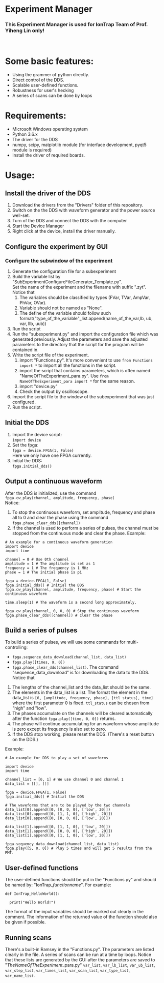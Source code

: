 <h1>Experiment Manager</h1>
<h3>This Experiment Manager is used for IonTrap Team of Prof. Yiheng Lin only!</h3><br>

# Some basic features:
  - Using the grammer of python directly.
  - Direct control of the DDS.
  - Scalable user-defined functions.
  - Robustness for user's hecking
  - A series of scans can be done by loops<br>
 
# Requirements:
  - Microsoft Windows operating system
  - Python 3.6.x
  - The driver for the DDS
  - numpy, scipy, matplotlib module (for interface development, pyqt5 module is required)
  - Install the driver of required boards.

# Usage:
## Install the driver of the DDS
1. Download the drivers from the "Drivers" folder of this repository.
2. Switch on the the DDS with waveform generator and the power source well-set.
3. Turn of the DDS and connect the DDS with the computer
4. Start the Device Manager
5. Right click at the device, install the driver manually.
   
## Configure the experiment by GUI
### Configure the subwindow of the experiment
1. Generate the configuration file for a subexperiment
  1. Build the variable list by "SubExperimentConfigureFileGenerator_Template.py". <br>Set the name of the experiment and the filename with suffix ".zyt". Notice that
     1. The variables should be classified by types (FVar, TVar, AmpVar, PhVar, OVar).
     2. Variable should not be named as "None".
     3. The define of the variable should follow such format("type_of_the_variable"_list.append(name_of_the_var,lb, ub, var, llb, uub))
  2. Run the script
2. Run the "subexperiment.py" and import the configuration file which was generated previously. Adjust the parameters and save the adjusted parameters to the directory that the script for the program will be contained in.
3. Write the script file of the experiment.
   1. import "Functions.py". It's more convenient to use `from Functions import *` to import all the functions in the script.
   2. import the script that contains parameters, which is often named "NameOfTheExperiment_para.py". Use `from NameOfTheExperiment_para import *` for the same reason.
   3. import "device.py"
   4. Check the output by oscilloscope. 
4. Import the script file to the window of the subexperiment that was just configured.
5. Run the script.

## Initial the DDS
1. Import the device script: <br>`import device`
2. Set the fpga: <br>`fpga = device.FPGA(1, False)`<br> Here we only have one FPGA currently.
3. Initial the DDS: <br>`fpga.initial_dds()`

## Output a continuous waveform
After the DDS is initialized, use the command<br>`fpga.cw_play(channel, amplitude, frequency, phase)`<br>
Notice:
1. To stop the continuous waveform, set amplitude, frequency and phase all to 0 and clear the phase using the command<br>`fpga.phase_clear_dds([channel])`
2. If the channel is used to perform a series of pulses, the channel must be stopped from the continuous mode and clear the phase.
Example:
```
# An example for a continuous waveform generation
import device
import time

channel = 0 # Use 0th channel
amplitude = 1 # The amplitude is set as 1
frequency = 1 # The frequency is 1 MHz
phase = 1 # The initial phase is pi

fpga = device.FPGA(1, False)
fpga.initial_dds() # Initial the DDS
fpga.cw_play(channel, amplitude, frequency, phase) # Start the continuous waveform

time.sleep(1) # The waveform is a second long approximately.

fpga.cw_play(channel, 0, 0, 0) # Stop the continuous waveform
fpga.phase_clear_dds([channel]) # Clear the phase
```
   
## Build a series of pulses
To build a series of pulses, we will use some commands for multi-controlling:
  - `fpga.sequence_data_download(channel_list, data_list)`
  - `fpga.play([times, 0, 0])`
  - `fpga.phase_clear_dds(channel_list)`.
The command "sequence_data_download" is for downloading the data to the DDS. Notice that
  1. The lengths of the channel_list and the data_list should be the same.
  2. The elements in the data_list is a list. The format the element in the data_list is `[0, [amplitude, frequency, phase], [ttl_status], time]` where the first parameter 0 is fixed. `ttl_status` can be chosen from "high" and "low".
  3. The phases accumulate on the channels will be cleared automatically after the function `fpga.play([time, 0, 0])` returns.
  4. The phase will continue accumulating for an waveform whose amplitude is zero except its frequency is also set to zero.
  5. If the DDS stop working, please reset the DDS. (There's a reset button on the DDS.)<br>

Example:
```
# An example for DDS to play a set of waveforms

import device
import time

channel_list = [0, 1] # We use channel 0 and channel 1
data_list = [[], []]

fpga = device.FPGA(1, False)
fpga.initial_dds() # Initial the DDS

# The waveforms that are to be played by the two channels
data_list[0].append([0, [0, 0, 0], ['low', 20]])
data_list[0].append([0, [1, 1, 0], ['high', 20]])
data_list[0].append([0, [0, 0, 0], ['low', 20]])

data_list[1].append([0, [1, 1, 0], ['low', 20]])
data_list[1].append([0, [0, 0, 0], ['high', 20]])
data_list[1].append([0, [1, 1, 0], ['low', 20]])

fpga.sequency_data_download(channel_list, data_list)
fpga.play([5, 0, 0]) # Play 5 times and will get 5 results from the PMT.
```

## User-defined functions
The user-defined functions should be put in the "Functions.py" and should be named by: "IonTrap_*functionname*". For example:
```
def IonTrap_HelloWorld():
  
  print("Hello World!")
```
The format of the input variables should be marked out clearly in the comment. The information of the returned value of the function should also be given if possible.

## Running scans
There's a built-in Ramsey in the "Functions.py". The parameters are listed clearly in the file. A series of scans can be run at a time by loops. Notice that these lists are generated by the GUI after the parameters are saved to "*TheNameOfTheExperiment*_para.py"
```var_list```, ```var_lb_list```, ```var_ub_list```, ```var_step_list```, ```var_times_list```, ```var_scan_list```, ```var_type_list```, ```var_name_list```.

